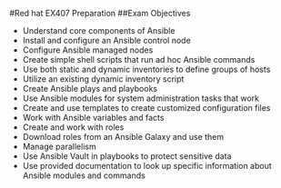 #Red hat EX407 Preparation
##Exam Objectives
* Understand core components of Ansible
* Install and configure an Ansible control node
* Configure Ansible managed nodes
* Create simple shell scripts that run ad hoc Ansible commands
* Use both static and dynamic inventories to define groups of hosts
* Utilize an existing dynamic inventory script
* Create Ansible plays and playbooks
* Use Ansible modules for system administration tasks that work
* Create and use templates to create customized configuration files
* Work with Ansible variables and facts
* Create and work with roles
* Download roles from an Ansible Galaxy and use them
* Manage parallelism
* Use Ansible Vault in playbooks to protect sensitive data
* Use provided documentation to look up specific information about Ansible modules and commands

